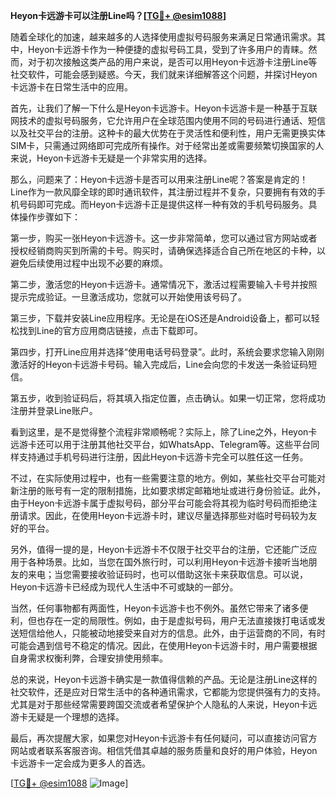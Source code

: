 **Heyon卡远游卡可以注册Line吗？[[TG💪+ @esim1088](https://t.me/s/esim1088)]**

随着全球化的加速，越来越多的人选择使用虚拟号码服务来满足日常通讯需求。其中，Heyon卡远游卡作为一种便捷的虚拟号码工具，受到了许多用户的青睐。然而，对于初次接触这类产品的用户来说，是否可以用Heyon卡远游卡注册Line等社交软件，可能会感到疑惑。今天，我们就来详细解答这个问题，并探讨Heyon卡远游卡在日常生活中的应用。

首先，让我们了解一下什么是Heyon卡远游卡。Heyon卡远游卡是一种基于互联网技术的虚拟号码服务，它允许用户在全球范围内使用不同的号码进行通话、短信以及社交平台的注册。这种卡的最大优势在于灵活性和便利性，用户无需更换实体SIM卡，只需通过网络即可完成所有操作。对于经常出差或需要频繁切换国家的人来说，Heyon卡远游卡无疑是一个非常实用的选择。

那么，问题来了：Heyon卡远游卡是否可以用来注册Line呢？答案是肯定的！Line作为一款风靡全球的即时通讯软件，其注册过程并不复杂，只要拥有有效的手机号码即可完成。而Heyon卡远游卡正是提供这样一种有效的手机号码服务。具体操作步骤如下：

第一步，购买一张Heyon卡远游卡。这一步非常简单，您可以通过官方网站或者授权经销商购买到所需的卡号。购买时，请确保选择适合自己所在地区的卡种，以避免后续使用过程中出现不必要的麻烦。

第二步，激活您的Heyon卡远游卡。通常情况下，激活过程需要输入卡号并按照提示完成验证。一旦激活成功，您就可以开始使用该号码了。

第三步，下载并安装Line应用程序。无论是在iOS还是Android设备上，都可以轻松找到Line的官方应用商店链接，点击下载即可。

第四步，打开Line应用并选择“使用电话号码登录”。此时，系统会要求您输入刚刚激活好的Heyon卡远游卡号码。输入完成后，Line会向您的卡发送一条验证码短信。

第五步，收到验证码后，将其填入指定位置，点击确认。如果一切正常，您将成功注册并登录Line账户。

看到这里，是不是觉得整个流程非常顺畅呢？实际上，除了Line之外，Heyon卡远游卡还可以用于注册其他社交平台，如WhatsApp、Telegram等。这些平台同样支持通过手机号码进行注册，因此Heyon卡远游卡完全可以胜任这一任务。

不过，在实际使用过程中，也有一些需要注意的地方。例如，某些社交平台可能对新注册的账号有一定的限制措施，比如要求绑定邮箱地址或进行身份验证。此外，由于Heyon卡远游卡属于虚拟号码，部分平台可能会将其视为临时号码而拒绝注册请求。因此，在使用Heyon卡远游卡时，建议尽量选择那些对临时号码较为友好的平台。

另外，值得一提的是，Heyon卡远游卡不仅限于社交平台的注册，它还能广泛应用于各种场景。比如，当您在国外旅行时，可以利用Heyon卡远游卡接听当地朋友的来电；当您需要接收验证码时，也可以借助这张卡来获取信息。可以说，Heyon卡远游卡已经成为现代人生活中不可或缺的一部分。

当然，任何事物都有两面性，Heyon卡远游卡也不例外。虽然它带来了诸多便利，但也存在一定的局限性。例如，由于是虚拟号码，用户无法直接拨打电话或发送短信给他人，只能被动地接受来自对方的信息。此外，由于运营商的不同，有时可能会遇到信号不稳定的情况。因此，在使用Heyon卡远游卡时，用户需要根据自身需求权衡利弊，合理安排使用频率。

总的来说，Heyon卡远游卡确实是一款值得信赖的产品。无论是注册Line这样的社交软件，还是应对日常生活中的各种通讯需求，它都能为您提供强有力的支持。尤其是对于那些经常需要跨国交流或者希望保护个人隐私的人来说，Heyon卡远游卡无疑是一个理想的选择。

最后，再次提醒大家，如果您对Heyon卡远游卡有任何疑问，可以直接访问官方网站或者联系客服咨询。相信凭借其卓越的服务质量和良好的用户体验，Heyon卡远游卡一定会成为更多人的首选。

[[TG💪+ @esim1088](https://t.me/s/esim1088) ![Image](https://i.postimg.cc/4NQfJmqS/Snipaste-2025-05-13-00-14-12.png)]